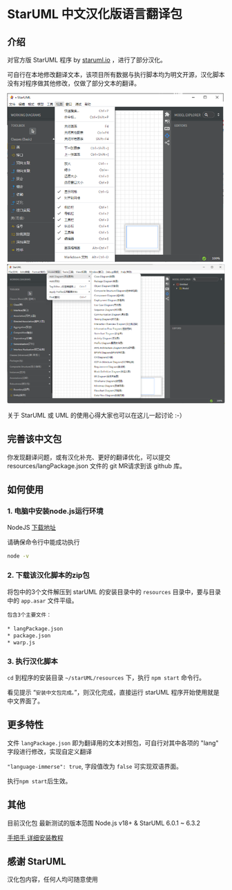 # StarUML 中文汉化版语言翻译包

## 介绍

对官方版 StarUML 程序 by [staruml.io](https://staruml.io/) ，进行了部分汉化。

可自行在本地修改翻译文本，该项目所有数据与执行脚本均为明文开源，汉化脚本没有对程序做其他修改，仅做了部分文本的翻译。

![截图](./shot1.png)
![截图](./shot2.png)

关于 StarUML 或 UML 的使用心得大家也可以在这儿一起讨论 :-）

## 完善该中文包

你发现翻译问题，或有汉化补充、更好的翻译优化，可以提交 resources/langPackage.json 文件的 git MR请求到该 github 库。

## 如何使用

### 1. 电脑中安装node.js运行环境

NodeJS [下载地址](https://nodejs.org/) 


请确保命令行中能成功执行  
```bash
node -v
```

### 2. 下载该汉化脚本的zip包

将包中的3个文件解压到 starUML 的安装目录中的 ```resources``` 目录中，要与目录中的 ```app.asar``` 文件平级。

	包含3个主要文件：

	* langPackage.json
	* package.json
	* warp.js

### 3. 执行汉化脚本

```cd``` 到程序的安装目录 ```~/starUML/resources``` 下，执行 ```npm start``` 命令行。

看见提示  “```安装中文包完成。```”，则汉化完成，直接运行 starUML 程序开始使用就是中文界面了。

## 更多特性

文件 ```langPackage.json``` 即为翻译用的文本对照包，可自行对其中各项的 "lang" 字段进行修改，实现自定义翻译

```"language-immerse": true```, 字段值改为 ```false``` 可实现双语界面。

执行`npm start`后生效。

## 其他

目前汉化包 最新测试的版本范围 Node.js v18+ & StarUML 6.0.1 ~ 6.3.2

[手把手 详细安装教程](resources/汉化文档/详细使用方法/readme.md) 

## 感谢 StarUML 

汉化包内容，任何人均可随意使用
